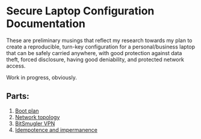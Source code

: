 # Secure Laptop Configuration Documentation

These are preliminary musings that reflect my research towards my plan to create
a reproducible, turn-key configuration for a personal/business laptop that can
be safely carried anywhere, with good protection against data theft, forced disclosure,
having good deniability, and protected network access.

Work in progress, obviously.

## Parts:

1. [Boot plan](./boot-plan.md)
1. [Network topology](./network-topology.md)
1. [BitSmugler VPN](./bitsmugler-vpn.md)
1. [Idempotence and impermanence](./idempotence-and-impermanence.md)
